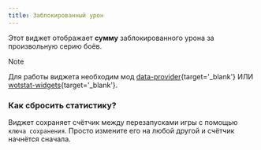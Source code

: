 ```yaml
---
title: Заблокированный урон
---
```


Этот виджет отображает **сумму** заблокированного урона за произвольную серию боёв.

> [!NOTE]
> Для работы виджета необходим мод [data-provider](https://github.com/WOT-STAT/data-provider){target='_blank'} ИЛИ [wotstat-widgets](https://github.com/WOT-STAT/wotstat-widgets){target='_blank'}.


### Как сбросить статистику?
Виджет сохраняет счётчик между перезапусками игры с помощью `ключа сохранения`. Просто измените его на любой другой и счётчик начнётся сначала.
